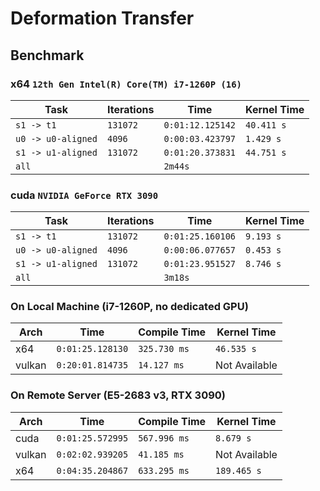 # Deformation Transfer

## Benchmark

### x64 `12th Gen Intel(R) Core(TM) i7-1260P (16)`

| Task               | Iterations | Time             | Kernel Time |
| ------------------ | ---------- | ---------------- | ----------- |
| `s1 -> t1`         | `131072`   | `0:01:12.125142` | `40.411 s`  |
| `u0 -> u0-aligned` | `4096`     | `0:00:03.423797` | `1.429 s`   |
| `s1 -> u1-aligned` | `131072`   | `0:01:20.373831` | `44.751 s`  |
| `all`              |            | `2m44s`          |             |

### cuda `NVIDIA GeForce RTX 3090`

| Task               | Iterations | Time             | Kernel Time |
| ------------------ | ---------- | ---------------- | ----------- |
| `s1 -> t1`         | `131072`   | `0:01:25.160106` | `9.193 s`   |
| `u0 -> u0-aligned` | `4096`     | `0:00:06.077657` | `0.453 s`   |
| `s1 -> u1-aligned` | `131072`   | `0:01:23.951527` | `8.746 s`   |
| `all`              |            | `3m18s`          |             |

### On Local Machine (i7-1260P, no dedicated GPU)

| Arch   | Time             | Compile Time | Kernel Time   |
| ------ | ---------------- | ------------ | ------------- |
| x64    | `0:01:25.128130` | `325.730 ms` | `46.535 s`    |
| vulkan | `0:20:01.814735` | `14.127 ms`  | Not Available |

### On Remote Server (E5-2683 v3, RTX 3090)

| Arch   | Time             | Compile Time | Kernel Time   |
| ------ | ---------------- | ------------ | ------------- |
| cuda   | `0:01:25.572995` | `567.996 ms` | `8.679 s`     |
| vulkan | `0:02:02.939205` | `41.185 ms`  | Not Available |
| x64    | `0:04:35.204867` | `633.295 ms` | `189.465 s`   |
